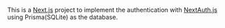 This is a [Next.js](https://nextjs.org/) project to implement the authentication with [NextAuth.js](https://next-auth.js.org/) using Prisma(SQLite) as the database.

